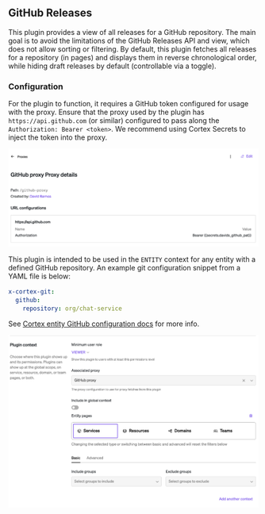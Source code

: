 ## GitHub Releases

This plugin provides a view of all releases for a GitHub repository. The main goal is to avoid the limitations of the GitHub Releases API and view, which does not allow sorting or filtering. By default, this plugin fetches all releases for a repository (in pages) and displays them in reverse chronological order, while hiding draft releases by default (controllable via a toggle).

### Configuration

For the plugin to function, it requires a GitHub token configured for usage with the proxy. Ensure that the proxy used by the plugin has `https://api.github.com` (or similar) configured to pass along the `Authorization: Bearer <token>`. We recommend using Cortex Secrets to inject the token into the proxy.

![example proxy configuration](./docs/example_proxy_configuration.png "Example proxy configuration")

This plugin is intended to be used in the `ENTITY` context for any entity with a defined GitHub repository. An example git configuration snippet from a YAML file is below:

```yaml
x-cortex-git:
  github:
    repository: org/chat-service
```

See [Cortex entity GitHub configuration docs](https://docs.cortex.io/docs/reference/integrations/github) for more info.

![example context configuration](./docs/example_context_configuration.png "Example context configuration")
